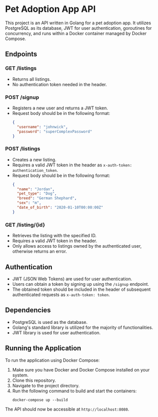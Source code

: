 # Pet Adoption App API

This project is an API written in Golang for a pet adoption app. It utilizes PostgreSQL as its database, JWT for user authentication, goroutines for concurrency, and runs within a Docker container managed by Docker Compose.

## Endpoints

### GET /listings

- Returns all listings.
- No authentication token needed in the header.

### POST /signup

- Registers a new user and returns a JWT token.
- Request body should be in the following format:
  ```json
  {
    "username": "johnwick",
    "password": "superComplexPassword"
  }
  ```

### POST /listings

- Creates a new listing.
- Requires a valid JWT token in the header as `x-auth-token: authentication_token`.
- Request body should be in the following format:
  ```json
  {
    "name": "Jordan",
    "pet_type": "Dog",
    "breed": "German Shephard",
    "sex": "m",
    "date_of_birth": "2020-01-10T00:00:00Z"
  }
  ```

### GET /listing/{id}

- Retrieves the listing with the specified ID.
- Requires a valid JWT token in the header.
- Only allows access to listings owned by the authenticated user, otherwise returns an error.

## Authentication

- JWT (JSON Web Tokens) are used for user authentication.
- Users can obtain a token by signing up using the `/signup` endpoint.
- The obtained token should be included in the header of subsequent authenticated requests as `x-auth-token: token`.

## Dependencies

- PostgreSQL is used as the database.
- Golang's standard library is utilized for the majority of functionalities.
- JWT library is used for user authentication.

## Running the Application

To run the application using Docker Compose:

1. Make sure you have Docker and Docker Compose installed on your system.
2. Clone this repository.
3. Navigate to the project directory.
4. Run the following command to build and start the containers:
   ```
   docker-compose up --build
   ```

The API should now be accessible at `http://localhost:8080`.
